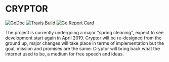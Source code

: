 # CRYPTOR

[![GoDoc](https://img.shields.io/badge/godoc-reference-5272B4.svg?style=flat-square)](https://godoc.org/cpl.li/go/cryptor)
[![Travis Build](https://img.shields.io/travis/cpl/cryptor/master.svg?style=flat-square)](https://cpl.li/go/cryptor)
[![Go Report Card](https://goreportcard.com/badge/cpl.li/go/cryptor?style=flat-square)](https://goreportcard.com/report/cpl.li/go/cryptor)


The project is currently undergoing a major "spring cleaning", expect to see
development start again in April 2019. Cryptor will be re-designed from the
ground up, major changes will take place in terms of implementation but the
goal, mission and promises are the same. Cryptor will bring back what the
internet used to be, a medium for free speech and ideas.